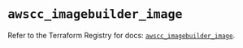 # `awscc_imagebuilder_image`

Refer to the Terraform Registry for docs: [`awscc_imagebuilder_image`](https://registry.terraform.io/providers/hashicorp/awscc/0.70.0/docs/resources/imagebuilder_image).
